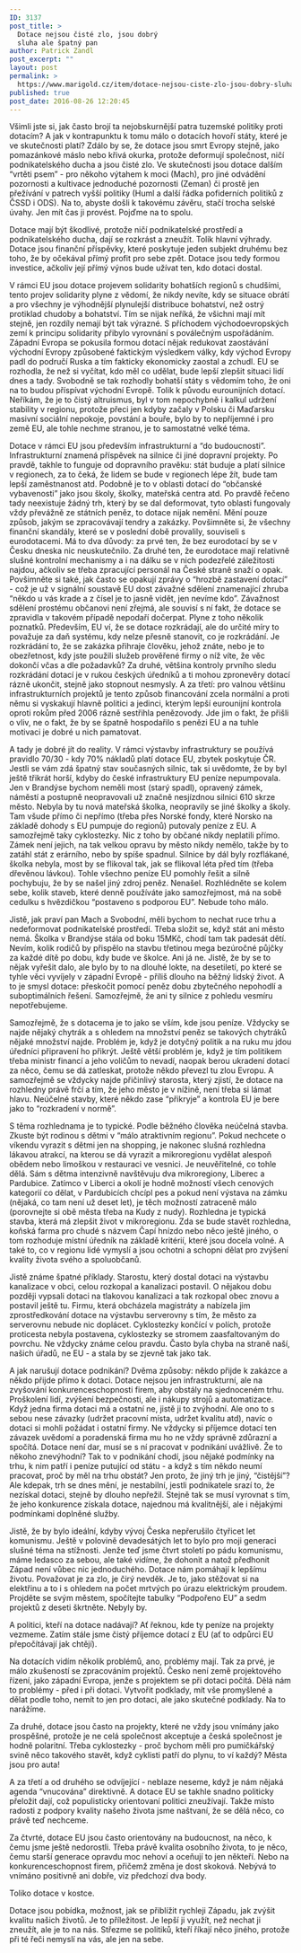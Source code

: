 ```yaml
---
ID: 3137
post_title: >
  Dotace nejsou čisté zlo, jsou dobrý
  sluha ale špatný pan
author: Patrick Zandl
post_excerpt: ""
layout: post
permalink: >
  https://www.marigold.cz/item/dotace-nejsou-ciste-zlo-jsou-dobry-sluha-ale-spatny-pan
published: true
post_date: 2016-08-26 12:20:45
---
```

Všimli jste si, jak často brojí ta nejobskurnější patra tuzemské politiky proti dotacím? A jak v kontrapunktu k tomu málo o dotacích hovoří státy, které je ve skutečnosti platí? Zdálo by se, že dotace jsou smrt Evropy stejně, jako pomazánkové máslo nebo křivá okurka, protože deformují společnost, ničí podnikatelského ducha a jsou čisté zlo. Ve skutečnosti jsou dotace dalším “vrtěti psem” - pro někoho výtahem k moci (Mach), pro jiné odvádění pozornosti a kultivace jednoduché pozornosti (Zeman) či prostě jen přežívání v patrech vyšší politiky (Huml a další řádka pofiderních politiků z ČSSD i ODS). Na to, abyste došli k takovému závěru, stačí trocha selské úvahy. Jen mít čas ji provést. Pojďme na to spolu. 

Dotace mají být škodlivé, protože ničí podnikatelské prostředí a podnikatelského ducha, dají se rozkrást a zneužít. Tolik hlavní výhrady. Dotace jsou finanční příspěvky, které poskytuje jeden subjekt druhému bez toho, že by očekával přímý profit pro sebe zpět. Dotace jsou tedy formou investice, ačkoliv její přímý výnos bude užívat ten, kdo dotaci dostal. 

V rámci EU jsou dotace projevem solidarity bohatších regionů s chudšími, tento projev solidarity plyne z vědomí, že nikdy nevíte, kdy se situace obrátí a pro všechny je výhodnější plynulejší distribuce bohatství, než ostrý protiklad chudoby a bohatství. Tím se nijak neříká, že všichni mají mít stejně, jen rozdíly nemají být tak výrazné. S příchodem východoevropských zemí k principu solidarity přibylo vyrovnání s poválečným uspořádáním. Západní Evropa se pokusila formou dotací nějak redukovat zaostávání východní Evropy způsobené faktickým výsledkem války, kdy východ Evropy padl do područí Ruska a tím fakticky ekonomicky zaostal a zchudl. EU se rozhodla, že než si vyčítat, kdo měl co udělat, bude lepší zlepšit situaci lidí dnes a tady. Svobodně se tak rozhodly bohatší státy s vědomím toho, že oni na to budou příspívat východní Evropě. Tolik k původu eurounijních dotací. Neříkám, že je to čistý altruismus, byl v tom nepochybně i kalkul udržení stability v regionu, protože přeci jen kdyby začaly v Polsku či Maďarsku masivní sociální nepokoje, povstání a bouře, bylo by to nepříjemné i pro země EU, ale tohle nechme stranou, je to samostatné velké téma. 

Dotace v rámci EU jsou především infrastrukturní a “do budoucnosti”. Infrastrukturní znamená příspěvek na silnice či jiné dopravní projekty. Po pravdě, takhle to funguje od dopravního pravěku: stát buduje a platí silnice v regionech, za to čeká, že lidem se bude v regionech lépe žít, bude tam lepší zaměstnanost atd. Podobně je to v oblasti dotací do “občanské vybavenosti” jako jsou školy, školky, mateřská centra atd. Po pravdě řečeno tady neexistuje žádný trh, který by se dal deformovat, tyto oblasti fungovaly vždy převážně ze státních peněz, to dotace nijak nemění. Mění pouze způsob, jakým se zpracovávají tendry a zakázky. Povšimněte si, že všechny finanční skandály, které se v poslední době provalily, souviseli s eurodotacemi. Má to dva důvody: za prvé ten, že bez eurodotací by se v Česku dneska nic neuskutečnilo. Za druhé ten, že eurodotace mají relativně slušné kontrolní mechanismy a i na dálku se v nich podezřelé záležitosti najdou, ačkoliv se třeba zpracující personál na České straně snaží o opak. Povšimněte si také, jak často se opakují zprávy o “hrozbě zastavení dotací” - což je už v signální soustavě EU dost závažné sdělení znamenající zhruba “někdo u vás krade a z čísel je to jasně vidět, jen nevíme kdo”. Závažnost sdělení prostému občanovi není zřejmá, ale souvisí s ní fakt, že dotace se zpravidla v takovém případě nepodaří dočerpat. Plyne z toho několik poznatků. Především, EU ví, že se dotace rozkrádají, ale do určité míry to považuje za daň systému, kdy nelze přesně stanovit, co je rozkrádání. Je rozkrádání to, že se zakázka přihraje člověku, jehož znáte, nebo je to obezřetnost, kdy jste použili služeb prověřené firmy o níž víte, že věc dokončí včas a dle požadavků? Za druhé, většina kontroly prvního sledu rozkrádání dotací je v rukou českých úředníků a ti mohou zpronevěry dotací rázně ukončit, stejně jako stopnout nesmysly. A za třetí: pro valnou většinu infrastrukturních projektů je tento způsob financování zcela normální a proti němu si vyskakují hlavně politici a jedinci, kterým lepší eurounijní kontrola oproti rokům před 2006 rázně sestřihla penězovody. Jde jim o fakt, že přišli o vliv, ne o fakt, že by se špatně hospodařilo s penězi EU a na tuhle motivaci je dobré u nich pamatovat. 

A tady je dobré jít do reality. V rámci výstavby infrastruktury se používá pravidlo 70/30 - kdy 70% nákladů platí dotace EU, zbytek poskytuje ČR. Jestli se vám zdá špatný stav současných silnic, tak si uvědomte, že by byl ještě třikrát horší, kdyby do české infrastruktury EU peníze nepumpovala. Jen v Brandýse bychom neměli most (starý spadl), opravený zámek, náměstí a postupně neopravovali už značně nesjízdnou silnici 610 skrze město. Nebyla by tu nová mateřská školka, neopravily se jiné školky a školy. Tam všude přímo či nepřímo (třeba přes Norské fondy, které Norsko na základě dohody s EU pumpuje do regionů) putovaly peníze z EU. A samozřejmě taky cyklostezky. Nic z toho by občané nikdy neplatili přímo. Zámek není jejich, na tak velkou opravu by město nikdy nemělo, takže by to zatáhl stát z erárního, nebo by spíše spadnul. Silnice by dál byly rozflákané, školka nebyla, most by se flikoval tak, jak se flikoval léta před tím (třeba dřevěnou lávkou). Tohle všechno peníze EU pomohly řešit a silně pochybuju, že by se našel jiný zdroj peněz. Nenašel. Rozhlédněte se kolem sebe, kolik staveb, které denně používáte jako samozřejmost, má na sobě cedulku s hvězdičkou “postaveno s podporou EU”. Nebude toho málo. 

Jistě, jak praví pan Mach a Svobodní, měli bychom to nechat ruce trhu a nedeformovat podnikatelské prostředí. Třeba složit se, když stát ani město nemá. Školka v Brandýse stála od boku 15MKč, chodí tam tak padesát dětí. Nevím, kolik rodičů by přispělo na stavbu třetinou mega bezúročné půjčky za každé dítě po dobu, kdy bude ve školce. Ani já ne. Jistě, že by se to nějak vyřešit dalo, ale bylo by to na dlouhé lokte, na desetiletí, po které se tyhle věci vyvíjely v západní Evropě - příliš dlouho na běžný lidský život. A to je smysl dotace: přeskočit pomocí peněz dobu zbytečného nepohodlí a suboptimálních řešení. Samozřejmě, že ani ty silnice z pohledu vesmíru nepotřebujeme. 

Samozřejmě, že s dotacema je to jako se vším, kde jsou peníze. Vždycky se najde nějaký chytrák a s ohledem na množství peněz se takových chytráků nějaké množství najde. Problém je, když je dotyčný politik a na ruku mu jdou úředníci připravení ho přikrýt. Ještě větší problém je, když je tím politikem třeba ministr financí a jeho voličům to nevadí, naopak berou ukradení dotací za něco, čemu se dá zatleskat, protože někdo převezl tu zlou Evropu. A samozřejmě se vždycky najde přičinlivý starosta, který zjistí, že dotace na rozhledny právě frčí a tím, že jeho město je v nížině, není třeba si lámat hlavu. Neúčelné stavby, které někdo zase “přikryje” a kontrola EU je bere jako to “rozkradení v normě”. 

S těma rozhlednama je to typické. Podle běžného člověka neúčelná stavba. Zkuste být rodinou s dětmi v “málo atraktivním regionu”. Pokud nechcete o víkendu vyrazit s dětmi jen na shopping, je nakonec slušná rozhledna lákavou atrakcí, na kterou se dá vyrazit a mikroregionu vydělat alespoň obědem nebo limoškou v restauraci ve vesnici. Je neuvěřitelné, co tohle dělá. Sám s dětma intenzivně navštěvuju dva mikroregiony, Liberec a Pardubice. Zatímco v Liberci a okolí je hodně možností všech cenových kategorií co dělat, v Pardubicích chcípl pes a pokud není výstava na zámku (nějaká, co tam není už deset let), je těch možností zatraceně málo (porovnejte si obě města třeba na Kudy z nudy). Rozhledna je typická stavba, která má zlepšit život v mikroregionu. Zda se bude stavět rozhledna, koňská farma  pro chudé s názvem Čapí hnízdo nebo něco ještě jiného, o tom rozhoduje místní úředník na základě kritérií, které jsou docela volné. A také to, co v regionu lidé vymyslí a jsou ochotni a schopni dělat pro zvýšení kvality života svého a spoluobčanů. 

Jistě známe špatné příklady. Starostu, který dostal dotaci na výstavbu kanalizace v obci, celou rozkopal a kanalizaci postavil. O nějakou dobu později vypsali dotaci na tlakovou kanalizaci a tak rozkopal obec znovu a postavil ještě tu. Firmu, která obcházela magistráty a nabízela jim zprostředkování dotace na výstavbu serverovny s tím, že město za serverovnu nebude nic doplácet. Cyklostezky končící v polích, protože proticesta nebyla postavena, cyklostezky se stromem zaasfaltovaným do povrchu. Ne vždycky známe celou pravdu. Často byla chyba na straně naší, našich úřadů, ne EU - a stala by se zjevně tak jako tak. 

A jak narušují dotace podnikání? Dvěma způsoby: někdo přijde k zakázce a někdo přijde přímo k dotaci. Dotace nejsou jen infrastrukturní, ale na zvyšování konkurenceschopnosti firem, aby obstály na sjednoceném trhu. Proškolení lidí, zvýšení bezpečnosti, ale i nákupy strojů a automatizace. Když jedna firma dotaci má a ostatní ne, jistě ji to zvýhodní. Ale ono to s sebou nese závazky (udržet pracovní místa, udržet kvalitu atd), navíc o dotaci si mohli požádat i ostatní firmy. Ne vždycky si příjemce dotací ten závazek uvědomí a poradenská firma mu ho ne vždy správně zdůrazní a spočítá. Dotace není dar, musí se s ní pracovat v podnikání uvážlivě. Že to někoho znevýhodní? Tak to v podnikání chodí, jsou nějaké podmínky na trhu, k nim patří i peníze putující od státu - a když s tím někdo neumí pracovat, proč by měl na trhu obstát? Jen proto, že jiný trh je jiný, “čistější”? Ale kdepak, trh se dnes mění, je nestabilní, jestli podnikatele srazí to, že nezískal dotaci, stejně by dlouho nepřežil. Stejně tak se musí vyrovnat s tím, že jeho konkurence získala dotace, najednou má kvalitnější, ale i nějakými podmínkami doplněné služby. 

Jistě, že by bylo ideální, kdyby vývoj Česka nepřerušilo čtyřicet let komunismu. Ještě v polovině devadesátých let to bylo pro moji generaci slušné téma na stížnosti. Jenže teď jsme čtvrt století po pádu komunismu, máme ledasco za sebou, ale také vidíme, že dohonit a natož předhonit Západ není vůbec nic jednoduchého. Dotace nám pomáhají k lepšímu životu. Považovat je za zlo, je čirý nevděk. Je to, jako stěžovat si na elektřinu a to i s ohledem na počet mrtvých po úrazu elektrickým proudem. Projděte se svým městem, spočítejte tabulky “Podpořeno EU” a sedm projektů z deseti škrtněte. Nebyly by. 

A politici, kteří na dotace nadávají? Ať řeknou, kde ty peníze na projekty vezmeme. Zatím stále jsme čistý příjemce dotací z EU (ať to odpůrci EU přepočítávají jak chtějí). 

Na dotacích vidím několik problémů, ano, problémy mají. Tak za prvé, je málo zkušeností se zpracováním projektů. Česko není země projektového řízení, jako západní Evropa, jenže s projektem se při dotaci počítá. Dělá nám to problémy - před i při dotaci. Vytvořit podklady, mít vše promyšlené a dělat podle toho, nemít to jen pro dotaci, ale jako skutečné podklady. Na to narážíme. 

Za druhé, dotace jsou často na projekty, které ne vždy jsou vnímány jako prospěšné, protože je ne celá společnost akceptuje a česká společnost je hodně polaritní. Třeba cyklostezky - proč bychom měli pro pumičkářský svině něco takového stavět, když cyklisti patří do plynu, to ví každý? Města jsou pro auta!

A za třetí a od druhého se odvíjející - neblaze neseme, když je nám nějaká agenda “vnucována” direktivně. A dotace EU se takhle snadno politicky přeložit dají, což populisticky orientovaní politici zneužívají. Takže místo radosti z podpory kvality našeho života jsme naštvaní, že se dělá něco, co právě teď nechceme. 

Za čtvrté, dotace EU jsou často orientovány na budoucnost, na něco, k čemu jsme ještě nedorostli. Třeba právě kvalita osobního života, to je něco, čemu starší generace opravdu moc nehoví a oceňují to jen někteří. Nebo na konkurenceschopnost firem, přičemž změna je dost skoková. Nebývá to vnímáno positivně ani dobře, viz předchozí dva body. 

Toliko dotace v kostce. 

Dotace jsou pobídka, možnost, jak se přiblížit rychleji Západu, jak zvýšit kvalitu našich životů. Je to příležitost. Je lepší ji využít, než nechat ji zneužít, ale je to na nás. Střezme se politiků, kteří říkají něco jiného, protože při té řeči nemyslí na vás, ale jen na sebe.